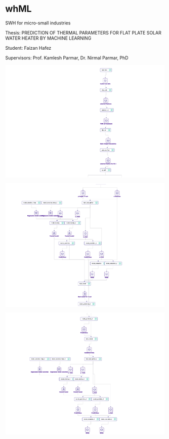 # whML

SWH for micro-small industries

Thesis: PREDICTION OF THERMAL PARAMETERS FOR FLAT PLATE SOLAR WATER HEATER BY MACHINE LEARNING

Student: Faizan Hafez

Supervisors: Prof. Kamlesh Parmar,
             Dr. Nirmal Parmar, PhD

![1714838378813](image/README/1714838378813.png)

![1714838386499](image/README/1714838386499.png)

![1714838395733](image/README/1714838395733.png)
